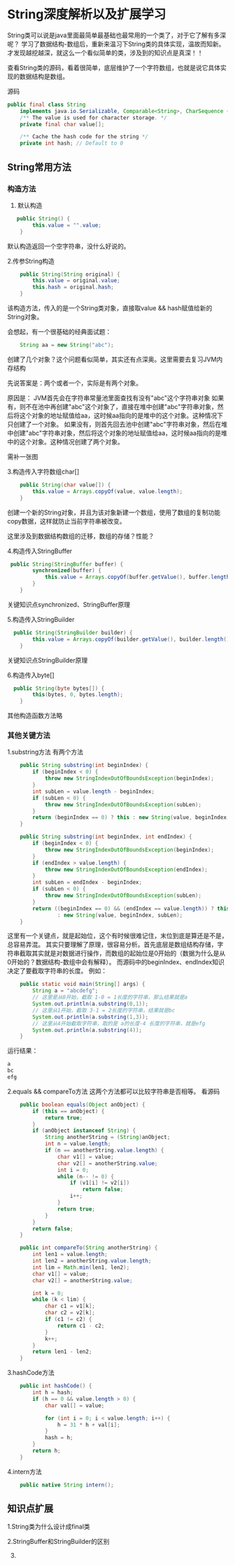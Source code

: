 # String深度解析以及扩展学习

String类可以说是java里面最简单最基础也最常用的一个类了，对于它了解有多深呢？
学习了数据结构-数组后，重新来温习下String类的具体实现，温故而知新。才发现越挖越深，就这么一个看似简单的类，涉及到的知识点是真深！！

查看String类的源码，看着很简单，底层维护了一个字符数组，也就是说它具体实现的数据结构是数组。

源码
``` java
public final class String
    implements java.io.Serializable, Comparable<String>, CharSequence {
    /** The value is used for character storage. */
    private final char value[];

    /** Cache the hash code for the string */
    private int hash; // Default to 0


```
## String常用方法
### 构造方法
1. 默认构造
``` java
   public String() {
        this.value = "".value;
    }
```
默认构造返回一个空字符串，没什么好说的。

2.传参String构造
``` java
    public String(String original) {
        this.value = original.value;
        this.hash = original.hash;
    }
```
该构造方法，传入的是一个String类对象，直接取value && hash赋值给新的String对象。

会想起，有一个很基础的经典面试题：
``` java
    String aa = new String("abc");
```
创建了几个对象？这个问题看似简单，其实还有点深奥。这里需要去复习JVM内存结构

先说答案是：两个或者一个，实际是有两个对象。

原因是：
JVM首先会在字符串常量池里面查找有没有"abc"这个字符串对象
如果有，则不在池中再创建"abc"这个对象了，直接在堆中创建"abc"字符串对象，然后将这个对象的地址赋值给aa，这时候aa指向的是堆中的这个对象。这种情况下只创建了一个对象。
如果没有，则首先回去池中创建"abc"字符串对象，然后在堆中创建"abc"字符串对象，然后将这个对象的地址赋值给aa，这时候aa指向的是堆中的这个对象。这种情况创建了两个对象。

需补一张图

3.构造传入字符数组char[]

``` java
    public String(char value[]) {
        this.value = Arrays.copyOf(value, value.length);
    }
```
创建一个新的String对象，并且为该对象新建一个数组，使用了数组的复制功能copy数据，这样就防止当前字符串被改变。

这里涉及到数据结构数组的迁移，数组的存储？性能？

4.构造传入StringBuffer
``` java
 public String(StringBuffer buffer) {
        synchronized(buffer) {
            this.value = Arrays.copyOf(buffer.getValue(), buffer.length());
        }
    }
```

关键知识点synchronized、StringBuffer原理

5.构造传入StringBuilder
``` java
  public String(StringBuilder builder) {
        this.value = Arrays.copyOf(builder.getValue(), builder.length());
    }

```
关键知识点StringBuilder原理

6.构造传入byte[]
``` java
  public String(byte bytes[]) {
        this(bytes, 0, bytes.length);
    }
```
其他构造函数方法略


### 其他关键方法
1.substring方法
有两个方法
```  java
    public String substring(int beginIndex) {
        if (beginIndex < 0) {
            throw new StringIndexOutOfBoundsException(beginIndex);
        }
        int subLen = value.length - beginIndex;
        if (subLen < 0) {
            throw new StringIndexOutOfBoundsException(subLen);
        }
        return (beginIndex == 0) ? this : new String(value, beginIndex, subLen);
    }
```

``` java
    public String substring(int beginIndex, int endIndex) {
        if (beginIndex < 0) {
            throw new StringIndexOutOfBoundsException(beginIndex);
        }
        if (endIndex > value.length) {
            throw new StringIndexOutOfBoundsException(endIndex);
        }
        int subLen = endIndex - beginIndex;
        if (subLen < 0) {
            throw new StringIndexOutOfBoundsException(subLen);
        }
        return ((beginIndex == 0) && (endIndex == value.length)) ? this
                : new String(value, beginIndex, subLen);
    }

```
这里有一个关键点，就是起始位，这个有时候很难记住，末位到底是算还是不是，总容易弄混。
其实只要理解了原理，很容易分析。首先底层是数组结构存储，字符串截取其实就是对数据进行操作，而数组的起始位是0开始的（数据为什么是从0开始的？数据结构-数组中会有解释）。
而源码中的beginIndex、endIndex知识决定了要截取字符串的长度。
例如：
``` java
    public static void main(String[] args) {
        String a = "abcdefg";
        // 这里是从0开始，截取 1-0 = 1长度的字符串，那么结果就是a
        System.out.println(a.substring(0,1));
        // 这里从1开始，截取 3-1 = 2长度的字符串，结果就是bc
        System.out.println(a.substring(1,3));
        // 这里从4开始截取字符串，取的是 a的长度-4 长度的字符串，就是efg
        System.out.println(a.substring(4));
    }
```
运行结果：
``` java
a
bc
efg
```

2.equals && compareTo方法
这两个方法都可以比较字符串是否相等。
看源码
``` java
    public boolean equals(Object anObject) {
        if (this == anObject) {
            return true;
        }
        if (anObject instanceof String) {
            String anotherString = (String)anObject;
            int n = value.length;
            if (n == anotherString.value.length) {
                char v1[] = value;
                char v2[] = anotherString.value;
                int i = 0;
                while (n-- != 0) {
                    if (v1[i] != v2[i])
                        return false;
                    i++;
                }
                return true;
            }
        }
        return false;
    }

```
``` java
    public int compareTo(String anotherString) {
        int len1 = value.length;
        int len2 = anotherString.value.length;
        int lim = Math.min(len1, len2);
        char v1[] = value;
        char v2[] = anotherString.value;

        int k = 0;
        while (k < lim) {
            char c1 = v1[k];
            char c2 = v2[k];
            if (c1 != c2) {
                return c1 - c2;
            }
            k++;
        }
        return len1 - len2;
    }
```


3.hashCode方法
``` java
    public int hashCode() {
        int h = hash;
        if (h == 0 && value.length > 0) {
            char val[] = value;

            for (int i = 0; i < value.length; i++) {
                h = 31 * h + val[i];
            }
            hash = h;
        }
        return h;
    }

```

4.intern方法

``` java
    public native String intern();
```

## 知识点扩展
1.String类为什么设计成final类


2.StringBuffer和StringBuilder的区别


3.









